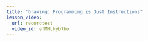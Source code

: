 ```yaml
---
title: "Drawing: Programming is Just Instructions"
lesson_video:
  url: recordtest
  video_id: efMHLkyb7ho
---
```

